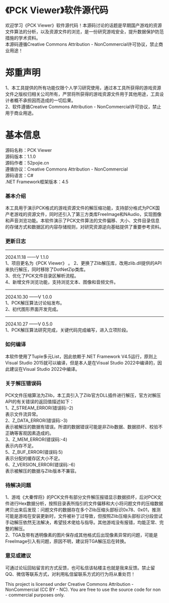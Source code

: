 # 《PCK Viewer》软件源代码   

欢迎学习《PCK Viewer》软件源代码！本源码讨论的话题是早期国产游戏的资源文件算法的分析，以及资源文件的浏览，是一份研究游戏安全，提升数据保护防范措施的学术资料。   
本源码遵循Creative Commons Attribution - NonCommercial许可协议，禁止商业用途！   

# 郑重声明  
1、本工具提供的所有功能仅限个人学习研究使用，通过本工具所获得的游戏资源文件之版权归相关公司所有，严禁将所获得的游戏资源文件用于其他用途，工具设计者概不承担因而造成的一切后果。   
2、软件遵循Creative Commons Attribution - NonCommercial许可协议，禁止用于商业用途。   
   
 # 基本信息   
源码名称：PCK Viewer   
源码版本：1.1.0  
源码作者：52pojie.cn  
遵循协议：Creative Commons Attribution - NonCommercial    
源码语言：C#  
.NET Framework框架版本：4.5  

### 基本介绍
本工具用于演示PCK格式的游戏资源文件的解压缩功能，支持部分格式为PCK国产老游戏的资源文件，同时还引入了第三方类库FreeImage和NAudio，实现图像和声音浏览功能。本软件演示了PCK文件算法的文件偏移、大小、文件目录信息的存储方式和数据区的内容存储规则，对研究资源逆向基础提供了重要参考资料。  

### 更新日志  
--------------------------------------------------  
2024.11.18 ——V 1.1.0  
1、项目更名为《PCK Viewer》  。
2、更换了Zlib解压库，改用zlib.dll提供的API来执行解压，同时移除了DotNetZip类库。  
3、优化了PCK文件目录区解析流程。  
4、新增文件浏览功能，支持浏览文本、图像和音频文件。  
  
--------------------------------------------------  
2024.10.30 ——V 1.0.0  
1、PCK解压算法讨论帖发布。  
2、初代图形界面开发完成。  
  
--------------------------------------------------  
2024.10.27 ——V 0.5.0  
1、PCK解压算法研究完成，关键代码完成编写，进入立项阶段。  

### 如何编译  
本软件使用了Tuple多元List，因此依赖于.NET Framework V4.5运行，原则上Visual Studio 2015就可以编译，但是本人是在Visual Studio 2022中编译的，因此建议在Visual Studio 2022中编译。  

### 关于解压错误码
PCK文件压缩算法为Zlib，本工具引入了Zlib官方DLL插件进行解压，官方对解压API的有关错误的返回值描述如下：   
1、Z_STREAM_ERROR(错误码:-2)   
表示文件流异常。   
2、Z_DATA_ERROR(错误码:-3)   
表示被解压的数据有错误。所谓的数据错误可能是非Zlib数据、数据损坏、校验不正确等客观因素造成的。   
3、Z_MEM_ERROR(错误码:-4)   
表示内存不足。   
5、Z_BUF_ERROR(错误码:5)   
表示分配的缓存区大小不足。   
6、Z_VERSION_ERROR(错误码:-6）   
表示被解压的数据与Zlib版本不兼容。   

### 待解决问题    
1、游戏《大秦悍将》的PCK文件有部分文件解压报错显示数据损坏，后对PCK文件进行Hex数据分析，按照目录表所指引的文件偏移和大小将问题文件的压缩数据拷贝出来后发现：问题文件的数据存在多个Zlib压缩头部标识0x78、0x01，推测可能是游戏在安装更新时，文件被补丁过导致，但按照Zlib压缩头部标识分段尝试手动解压依然无法解决，希望技术佬给与指导。其他游戏没有报错，均能正常、完整的解压。   
2、TGA及带有透明像素的图片保存成其他格式后出现像素异常的问题，可能是FreeImage引入有问题，原因不明，建议将TGA解压后在转换。   

### 意见或建议
可通过论坛回帖留言的方式反馈，也可私信该帖楼主也就是我来反馈。禁止留QQ、微信等联系方式，对利用私信留联系方式的行为将从重处罚！  
 

This project is licensed under Creative Commons Attribution - NonCommercial (CC BY - NC). You are free to use the source code for non - commercial purposes only.
